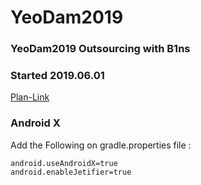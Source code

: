 # YeoDam2019
### YeoDam2019 Outsourcing with B1ns
### Started 2019.06.01 

[Plan-Link](https://jauvf0.axshare.com/)

### Android X 
Add the Following on gradle.properties file : 
<pre><code>android.useAndroidX=true
android.enableJetifier=true
</code></pre>

